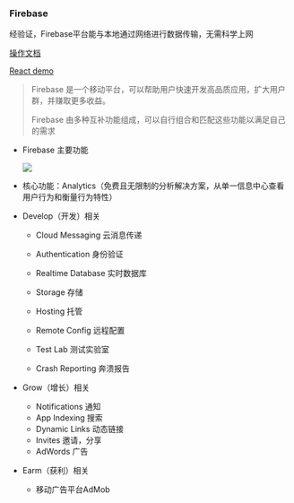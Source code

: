 ### Firebase

经验证，Firebase平台能与本地通过网络进行数据传输，无需科学上网

[操作文档](https://firebase.google.cn/docs/)

[React demo](https://github.com/mcomi/react-firebase-database)

> Firebase 是一个移动平台，可以帮助用户快速开发高品质应用，扩大用户群，并赚取更多收益。
>
> Firebase 由多种互补功能组成，可以自行组合和匹配这些功能以满足自己的需求

* Firebase 主要功能

  ![](https://firebase.google.cn/images/landing-hero-movefast.png)

* 核心功能：Analytics（免费且无限制的分析解决方案，从单一信息中心查看用户行为和衡量行为特性）

* Develop（开发）相关
  * Cloud Messaging 云消息传递

  * Authentication 身份验证

  * Realtime Database 实时数据库

  * Storage 存储

  * Hosting 托管

  * Remote Config 远程配置

  * Test Lab 测试实验室

  * Crash Reporting 奔溃报告

* Grow（增长）相关

  * Notifications 通知
  * App Indexing 搜索
  * Dynamic Links 动态链接
  * Invites 邀请，分享
  * AdWords 广告

* Earm（获利）相关

  * 移动广告平台AdMob